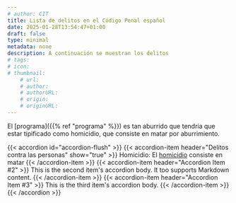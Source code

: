 ```yaml
---
# author: CIT
title: Lista de delitos en el Código Penal español
date: 2025-01-28T13:54:47+01:00
draft: false
type: minimal 
metadata: none
description: A continuación se muestran los delitos
# tags: 
# icon: 
# thumbnail: 
    # url: 
    # author: 
    # authorURL: 
    # origin: 
    # originURL: 
---
```

El [programa]({{% ref "programa" %}}) es tan aburrido que tendría que estar tipificado como homicidio, que consiste en matar por aburrimiento.

{{< accordion id="accordion-flush" >}}
  {{< accordion-item header="Delitos contra las personas" show="true" >}}
    Homicidio: El [homicidio](#) consiste en matar
  {{< /accordion-item >}}
  {{< accordion-item header="Accordion Item #2" >}}
    This is the second item's accordion body. It too supports Markdown content.
  {{< /accordion-item >}}
  {{< accordion-item header="Accordion Item #3" >}}
    This is the third item's accordion body.
  {{< /accordion-item >}}
{{< /accordion >}}
